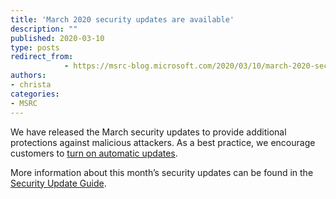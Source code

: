 ```yaml
---
title: 'March 2020 security updates are available'
description: ""
published: 2020-03-10
type: posts
redirect_from:
            - https://msrc-blog.microsoft.com/2020/03/10/march-2020-security-updates-are-available/
authors:
- christa
categories:
- MSRC
---
```

<!--StartFragment-->

We have released the March security updates to provide additional protections against malicious attackers. As a best practice, we encourage customers to [turn on automatic updates](https://nam06.safelinks.protection.outlook.com/?url=https%3A%2F%2Fsupport.microsoft.com%2Fen-us%2Fhelp%2F306525%2Fhow-to-configure-and-use-automatic-updates-in-windows&data=02%7C01%7CChrista.Anderson%40microsoft.com%7Cf2d1feeeb05e46c1985808d703f8a92c%7C72f988bf86f141af91ab2d7cd011db47%7C1%7C0%7C636982238828836610&sdata=x%2BdarlJVnOitYYWxg1FZj1C0AGWKaFcmbhYozDgYoOE%3D&reserved=0).

More information about this month’s security updates can be found in the [Security Update Guide](http://aka.ms/securityupdates).

<!--EndFragment-->
